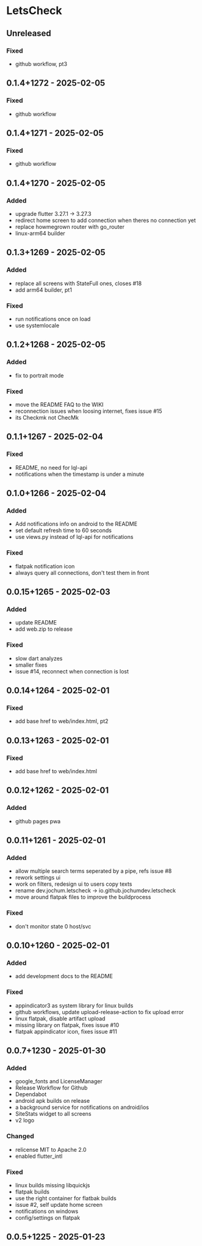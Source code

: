 # LetsCheck
## Unreleased
### Fixed
- github workflow, pt3

## 0.1.4+1272 - 2025-02-05
### Fixed
- github workflow

## 0.1.4+1271 - 2025-02-05
### Fixed
- github workflow

## 0.1.4+1270 - 2025-02-05
### Added
- upgrade flutter 3.27.1 -> 3.27.3
- redirect home screen to add connection when theres no connection yet
- replace howmegrown router with go\_router
- linux-arm64 builder

## 0.1.3+1269 - 2025-02-05
### Added
- replace all screens with StateFull ones, closes #18
- add arm64 builder, pt1

### Fixed
- run notifications once on load
- use systemlocale

## 0.1.2+1268 - 2025-02-05
### Added
- fix to portrait mode

### Fixed
- move the README FAQ to the WIKI
- reconnection issues when loosing internet, fixes issue #15
- its Checkmk not ChecMk

## 0.1.1+1267 - 2025-02-04
### Fixed
- README, no need for lql-api
- notifications when the timestamp is under a minute

## 0.1.0+1266 - 2025-02-04
### Added
- Add notifications info on android to the README
- set default refresh time to 60 seconds
- use views.py instead of lql-api for notifications

### Fixed
- flatpak notification icon
- always query all connections, don't test them in front

## 0.0.15+1265 - 2025-02-03
### Added
- update README
- add web.zip to release

### Fixed
- slow dart analyzes
- smaller fixes
- issue #14, reconnect when connection is lost

## 0.0.14+1264 - 2025-02-01
### Fixed
- add base href to web/index.html, pt2

## 0.0.13+1263 - 2025-02-01
### Fixed
- add base href to web/index.html

## 0.0.12+1262 - 2025-02-01
### Added
- github pages pwa

## 0.0.11+1261 - 2025-02-01
### Added
- allow multiple search terms seperated by a pipe, refs issue #8
- rework settings ui
- work on filters, redesign ui to users copy texts
- rename dev.jochum.letscheck -> io.github.jochumdev.letscheck
- move around flatpak files to improve the buildprocess

### Fixed
- don't monitor state 0 host/svc

## 0.0.10+1260 - 2025-02-01
### Added
- add development docs to the README

### Fixed
- appindicator3 as system library for linux builds
- github workflows, update upload-release-action to fix upload error
- linux flatpak, disable artifact upload
- missing library on flatpak, fixes issue #10
- flatpak appindicator icon, fixes issue #11

## 0.0.7+1230 - 2025-01-30
### Added
- google\_fonts and LicenseManager
- Release Workflow for Github
- Dependabot
- android apk builds on release
- a background service for notifications on android/ios
- SiteStats widget to all screens
- v2 logo

### Changed
- relicense MIT to Apache 2.0
- enabled flutter\_intl

### Fixed
- linux builds missing libquickjs
- flatpak builds
- use the right container for flatbak builds
- issue #2, self update home screen
- notifications on windows
- config/settings on flatpak

## 0.0.5+1225 - 2025-01-23
